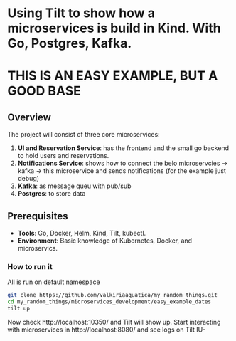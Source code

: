 # Using Tilt to show how a microservices is build in Kind. With Go, Postgres, Kafka. 
# THIS IS AN EASY EXAMPLE, BUT A GOOD BASE

## Overview
The project will consist of three core microservices:
1. **UI and Reservation Service**:  has the frontend and the small go backend to hold users and reservations.
2. **Notifications Service**: shows how to connect the belo microservcies -> kafka -> this microservice and sends notifications (for the example just debug)
3. **Kafka**: as message queu with pub/sub
3. **Postgres**: to store data

## Prerequisites
- **Tools**: Go, Docker, Helm, Kind, Tilt, kubectl.
- **Environment**: Basic knowledge of Kubernetes, Docker, and microservics.

### How to run it
All is run on default namespace
```bash
git clone https://github.com/valkiriaaquatica/my_random_things.git
cd my_random_things/microservices_development/easy_example_dates
tilt up
```
Now check http://localhost:10350/ and Tilt will show up.
Start interacting with microservices in http://localhost:8080/  and see logs on Tilt IU-